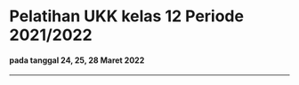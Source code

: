 # Pelatihan UKK kelas 12 Periode 2021/2022
#### pada tanggal 24, 25, 28 Maret 2022
--------------------
